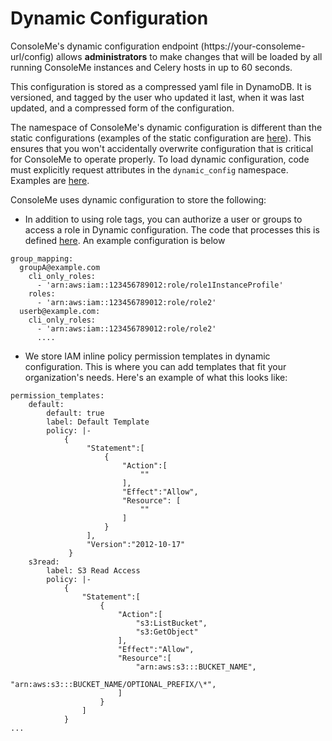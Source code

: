 # Dynamic Configuration

ConsoleMe's dynamic configuration endpoint \(https://your-consoleme-url/config\) allows **administrators** to make changes that will be loaded by all running ConsoleMe instances and Celery hosts in up to 60 seconds.

This configuration is stored as a compressed yaml file in DynamoDB. It is versioned, and tagged by the user who updated it last, when it was last updated, and a compressed form of the configuration.

The namespace of ConsoleMe's dynamic configuration is different than the static configurations \(examples of the static configuration are [here](https://github.com/Netflix/consoleme/blob/master/example_config/)\). This ensures that you won't accidentally overwrite configuration that is critical for ConsoleMe to operate properly. To load dynamic configuration, code must explicitly request attributes in the `dynamic_config` namespace. Examples are [here](https://github.com/Netflix/consoleme/search?q=%22config.get%28%5C%22dynamic_config%22).

ConsoleMe uses dynamic configuration to store the following:

- In addition to using role tags, you can authorize a user or groups to access a role in Dynamic configuration. The code that processes this is defined [here](https://github.com/Netflix/consoleme/blob/master/consoleme/lib/cloud_credential_authorization_mapping/dynamic_config.py). An example configuration is below

```text
group_mapping:
  groupA@example.com
    cli_only_roles:
      - 'arn:aws:iam::123456789012:role/role1InstanceProfile'
    roles:
      - 'arn:aws:iam::123456789012:role/role2'
  userb@example.com:
    cli_only_roles:
      - 'arn:aws:iam::123456789012:role/role2'
      ....
```

- We store IAM inline policy permission templates in dynamic configuration. This is where you can add templates that fit your organization's needs. Here's an example of what this looks like:

```text
permission_templates:
    default:
        default: true
        label: Default Template
        policy: |-
            {
                 "Statement":[
                     {
                         "Action":[
                             ""
                         ],
                         "Effect":"Allow",
                         "Resource": [
                             ""
                         ]
                     }
                 ],
                 "Version":"2012-10-17"
             }
    s3read:
        label: S3 Read Access
        policy: |-
            {
                "Statement":[
                    {
                        "Action":[
                            "s3:ListBucket",
                            "s3:GetObject"
                        ],
                        "Effect":"Allow",
                        "Resource":[
                            "arn:aws:s3:::BUCKET_NAME",
                            "arn:aws:s3:::BUCKET_NAME/OPTIONAL_PREFIX/\*",
                        ]
                    }
                ]
            }
...
```
